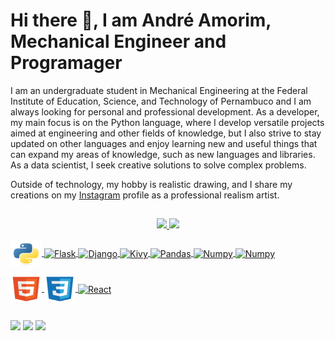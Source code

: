 # Hi there 👋, I am André Amorim, Mechanical Engineer and Programager
I am an undergraduate student in Mechanical Engineering at the Federal Institute of Education, Science, and Technology of Pernambuco and I am always looking for personal and professional development. As a developer, my main focus is on the Python language, where I develop versatile projects aimed at engineering and other fields of knowledge, but I also strive to stay updated on other languages and enjoy learning new and useful things that can expand my areas of knowledge, such as new languages and libraries. As a data scientist, I seek creative solutions to solve complex problems.

Outside of technology, my hobby is realistic drawing, and I share my creations on my [Instagram](https://instagram.com/andreamorim.arts?igshid=ZDdkNTZiNTM=) profile as a professional realism artist.

##

<div align="center">
  <a href="https://github.com/AndreAmorim05">
  <img height="180em" src="https://github-readme-stats.vercel.app/api?username=AndreAmorim05&show_icons=true&theme=tokyonight&include_all_commits=true&count_private=true"/>
  <img height="180em" src="https://github-readme-stats.vercel.app/api/top-langs/?username=AndreAmorim05&layout=compact&langs_count=7&theme=tokyonight"/>
</div>


<div style="display: inline_block"><br>
  <img align="center" alt="Python" height="40" width="50" src="https://raw.githubusercontent.com/devicons/devicon/master/icons/python/python-original.svg">
  <img align="center" alt="Flask" height="70" width="60" src="https://cdn.jsdelivr.net/gh/devicons/devicon/icons/flask/flask-original-wordmark.svg">
  <img align="center" alt="Django" height="70" width="60" src="https://cdn.jsdelivr.net/gh/devicons/devicon/icons/django/django-plain.svg">
  <img align="center" alt="Kivy" height="40" width="50" src="https://cdn.discordapp.com/attachments/903386780814938153/955108996816187442/kivy.svg">
  <img align="center" alt="Pandas" height="60" width="50" src="https://cdn.jsdelivr.net/gh/devicons/devicon/icons/pandas/pandas-original-wordmark.svg">
  <img align="center" alt="Numpy" height="90" width="80" src="https://cdn.jsdelivr.net/gh/devicons/devicon/icons/numpy/numpy-original-wordmark.svg">
  <img align="center" alt="Numpy" height="35" width="50" src="https://upload.wikimedia.org/wikipedia/commons/thumb/0/05/Scikit_learn_logo_small.svg/260px-Scikit_learn_logo_small.svg.png?20180808062052">

</div>
<div style="display: inline_block"><br>
  <img align="center" alt="HTML" height="40" width="50" src="https://raw.githubusercontent.com/devicons/devicon/master/icons/html5/html5-original.svg">
  <img align="center" alt="CSS" height="40" width="50" src="https://raw.githubusercontent.com/devicons/devicon/master/icons/css3/css3-original.svg">
  <img align="center" alt="React" height="40" width="50" src="https://cdn.jsdelivr.net/gh/devicons/devicon/icons/react/react-original-wordmark.svg">
</div>
 
##
  
<div> 
 <a href = "mailto:js.andreamorim@gmail.com"><img src="https://img.shields.io/badge/-Gmail-%23333?style=for-the-badge&logo=gmail&logoColor=white"></a>
 <a href="https://www.linkedin.com/in/js-andre-amorim" target="_blank"><img src="https://img.shields.io/badge/-LinkedIn-%230077B5?style=for-the-badge&logo=linkedin&logoColor=white" target="_blank"></a>
 <a href="https://instagram.com/andreamorim.arts?igshid=ZDdkNTZiNTM=" target="_blank"><img src="https://img.shields.io/badge/-Instagram-%23E4405F?style=for-the-badge&logo=instagram&logoColor=white" target="_blank"></a>
<!--  <a href="" target="_blank"><img src="https://img.shields.io/badge/Discord-7289DA?style=for-the-badge&logo=discord&logoColor=white" target="_blank"></a>
  <a href="" target="_blank"><img src="https://img.shields.io/badge/YouTube-FF0000?style=for-the-badge&logo=youtube&logoColor=white" target="_blank"></a>
 	<a href="" target="_blank"><img src="https://img.shields.io/badge/Twitch-9146FF?style=for-the-badge&logo=twitch&logoColor=white" target="_blank"></a> -->
  
  
</div>

<!--
**AndreAmorim05/AndreAmorim05** is a ✨ _special_ ✨ repository because its `README.md` (this file) appears on your GitHub profile.

Here are some ideas to get you started:

- 🔭 I’m currently working on ...
- 🌱 I’m currently learning ...
- 👯 I’m looking to collaborate on ...
- 🤔 I’m looking for help with ...
- 💬 Ask me about ...
- 📫 How to reach me: ...
- 😄 Pronouns: ...
- ⚡ Fun fact: ...
-->
